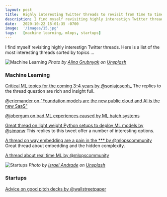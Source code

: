 ```yaml
---
layout: post
title:  Highly interesting Twitter threads to revisit from time to time
description: I find myself revisiting highly interestign Twitter threads. Here is a list of the most interesting threads sorted by topics ...
date:   2020-10-22 15:01:35 -0700
image:  '/images/15.jpg'
tags:   [machine learning, mlops, startups]
---
```

I find myself revisiting highly interestign Twitter threads. Here is a list of the most interesting threads sorted by topics ...

![Machine Learning]({{site.baseurl}}/images/15-2.jpg#wide)
*Photo by [Alina Grubnyak](https://unsplash.com/photos/ZiQkhI7417A) on [Unsplash](https://unsplash.com/)*


### Machine Learning
[Critical ML topics for the coming 3-4 years by @soniajoseph_](https://twitter.com/soniajoseph_/status/1583184692282478592)
The replies to the thread question are rich and insight full.

[@ericmander on "Foundation models are the new public cloud and AI is the new SaaS"](https://twitter.com/ericmander/status/1575390598512746496)

[@jobergum on bad ML experiences caused by ML batch systems](https://twitter.com/jobergum/status/1576287869005889537)

[Great thread on light weight Python setups to deploy ML models by @simonw](https://twitter.com/simonw/status/1576680930680262658)
This replies to this tweet offer a number of interesting options.

[A thread on way embedding are a pain in the *** by @mlopscommunity](https://twitter.com/mlopscommunity/status/1562078702535573505)
Great thread about embedding and the hidden complexity.

[A thread about real time ML by @mlopscommunity](https://twitter.com/mlopscommunity/status/1563162922247139332)

![Startups]({{site.baseurl}}/images/15-1.jpg#wide)
*Photo by [Israel Andrade](https://unsplash.com/photos/YI_9SivVt_s) on [Unsplash](https://unsplash.com/)*

### Startups
[Advice on  good pitch decks by @wallstreetpaper](https://twitter.com/wallstreetpaper/status/1582884312604504064)
